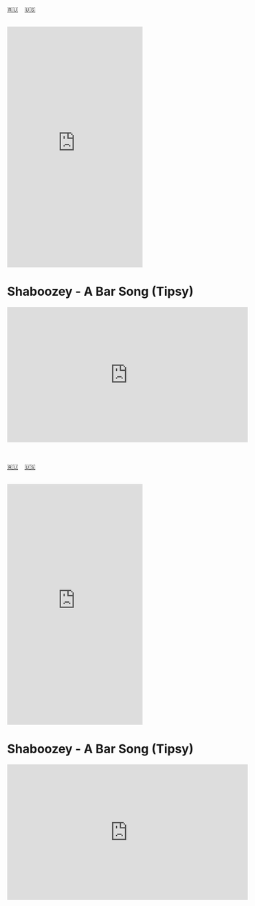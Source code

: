 <span id="ru"><a href='#ru'>🇷🇺</a> &nbsp;&nbsp;&nbsp;<a href='#en'>🇺🇸</a> &nbsp;&nbsp;&nbsp;</span><br><br>
<iframe width="315" height="560" src="https://www.youtube.com/embed/4p5g7R5RLts" frameborder="0" allow="accelerometer; autoplay; clipboard-write; encrypted-media; gyroscope; picture-in-picture; web-share"allowfullscreen></iframe>

# Shaboozey - A Bar Song (Tipsy)


<iframe width="560" height="315" src="https://www.youtube.com/embed/t7bQwwqW-Hc" title="YouTube video player" frameborder="0" allow="accelerometer; autoplay; clipboard-write; encrypted-media; gyroscope; picture-in-picture; web-share" referrerpolicy="strict-origin-when-cross-origin" allowfullscreen></iframe>

<br><br>
<span id="en"><a href='#ru'>🇷🇺</a> &nbsp;&nbsp;&nbsp;<a href='#en'>🇺🇸</a> &nbsp;&nbsp;&nbsp;</span><br><br>
<iframe width="315" height="560" src="https://www.youtube.com/embed/b9Aqaie0rD0" frameborder="0" allow="accelerometer; autoplay; clipboard-write; encrypted-media; gyroscope; picture-in-picture; web-share"allowfullscreen></iframe>

# Shaboozey - A Bar Song (Tipsy)



<iframe width="560" height="315" src="https://www.youtube.com/embed/t7bQwwqW-Hc" title="YouTube video player" frameborder="0" allow="accelerometer; autoplay; clipboard-write; encrypted-media; gyroscope; picture-in-picture; web-share" referrerpolicy="strict-origin-when-cross-origin" allowfullscreen></iframe>
<br><br>
